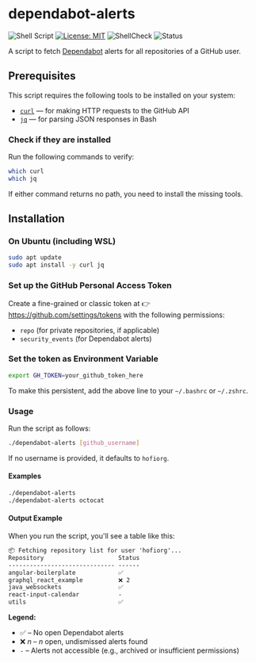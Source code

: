 # dependabot-alerts

![Shell Script](https://img.shields.io/badge/Bash-Script-blue?logo=gnubash)
[![License: MIT](https://img.shields.io/badge/License-MIT-yellow.svg)](https://opensource.org/licenses/MIT)
![ShellCheck](https://github.com/hofiorg/dependabot-alerts/actions/workflows/lint-bash.yml/badge.svg)
![Status](https://img.shields.io/badge/status-stable-brightgreen)

A script to fetch [Dependabot](https://github.com/dependabot) alerts for all repositories of a GitHub user.

## Prerequisites

This script requires the following tools to be installed on your system:

- [`curl`](https://curl.se/) — for making HTTP requests to the GitHub API  
- [`jq`](https://stedolan.github.io/jq/) — for parsing JSON responses in Bash

### Check if they are installed

Run the following commands to verify:

```sh
which curl
which jq
```

If either command returns no path, you need to install the missing tools.

## Installation

### On Ubuntu (including WSL)

```sh
sudo apt update
sudo apt install -y curl jq
```

### Set up the GitHub Personal Access Token
  
Create a fine-grained or classic token at 👉 <https://github.com/settings/tokens> with the following permissions:

- `repo` (for private repositories, if applicable)
- `security_events` (for Dependabot alerts)

### Set the token as Environment Variable

```sh
export GH_TOKEN=your_github_token_here
```

To make this persistent, add the above line to your `~/.bashrc` or `~/.zshrc`.

### Usage

Run the script as follows:

```sh
./dependabot-alerts [github_username]
```

If no username is provided, it defaults to `hofiorg`.

#### Examples

```sh
./dependabot-alerts
./dependabot-alerts octocat
```

#### Output Example

When you run the script, you'll see a table like this:

```txt
📦 Fetching repository list for user 'hofiorg'...
Repository                     Status
------------------------------ ------
angular-boilerplate            ✅
graphql_react_example          ❌ 2
java_websockets                ✅
react-input-calendar           -
utils                          ✅
```

**Legend:**

- ✅ – No open Dependabot alerts  
- ❌ *n* – *n* open, undismissed alerts found  
- `-` – Alerts not accessible (e.g., archived or insufficient permissions)
